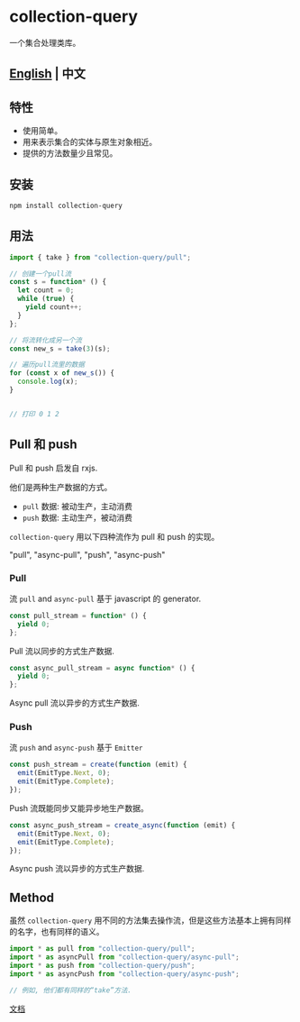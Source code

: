 # collection-query

一个集合处理类库。

[English](https://github.com/Iplaylf2/collection-query/blob/master/README.md) | 中文
-

## 特性

- 使用简单。
- 用来表示集合的实体与原生对象相近。
- 提供的方法数量少且常见。

## 安装

``` bash
npm install collection-query
```

## 用法

``` typescript
import { take } from "collection-query/pull";

// 创建一个pull流
const s = function* () {
  let count = 0;
  while (true) {
    yield count++;
  }
};

// 将流转化成另一个流
const new_s = take(3)(s);

// 遍历pull流里的数据
for (const x of new_s()) {
  console.log(x);
}


// 打印 0 1 2
```

## Pull 和 push

Pull 和 push 启发自 rxjs.

他们是两种生产数据的方式。
- `pull` 数据: 被动生产，主动消费
- `push` 数据: 主动生产，被动消费

`collection-query` 用以下四种流作为 pull 和 push 的实现。

"pull", "async-pull", "push", "async-push"

### Pull

流 `pull` and `async-pull` 基于 javascript 的 generator.

``` typescript
const pull_stream = function* () {
  yield 0;
};
```

Pull 流以同步的方式生产数据.

``` typescript
const async_pull_stream = async function* () {
  yield 0;
};
```

Async pull 流以异步的方式生产数据.

### Push

流 `push` and `async-push` 基于 `Emitter`

``` typescript
const push_stream = create(function (emit) {
  emit(EmitType.Next, 0);
  emit(EmitType.Complete);
});
```

Push 流既能同步又能异步地生产数据。

``` typescript
const async_push_stream = create_async(function (emit) {
  emit(EmitType.Next, 0);
  emit(EmitType.Complete);
});
```

Async push 流以异步的方式生产数据.

## Method

虽然 `collection-query` 用不同的方法集去操作流，但是这些方法基本上拥有同样的名字，也有同样的语义。

``` typescript
import * as pull from "collection-query/pull";
import * as asyncPull from "collection-query/async-pull";
import * as push from "collection-query/push";
import * as asyncPush from "collection-query/async-push";

// 例如, 他们都有同样的“take”方法.
```

[文档](https://github.com/Iplaylf2/collection-query/blob/master/doc/document.cn.md)